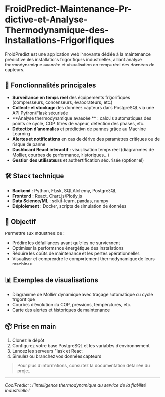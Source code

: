 # FroidPredict-Maintenance-Pr-dictive-et-Analyse-Thermodynamique-des-Installations-Frigorifiques

FroidPredict est une application web innovante dédiée à la maintenance prédictive des installations frigorifiques industrielles, alliant analyse thermodynamique avancée et visualisation en temps réel des données de capteurs.

## 🚀 Fonctionnalités principales

- **Surveillance en temps réel** des équipements frigorifiques (compresseurs, condenseurs, évaporateurs, etc.)
- **Collecte et stockage** des données capteurs dans PostgreSQL via une API Python/Flask sécurisée
- **Analyse thermodynamique avancée ** : calculs automatiques des points de cycle, COP, titres de vapeur, détection des phases, etc.
- **Détection d’anomalies** et prédiction de pannes grâce au Machine Learning
- **Alertes et notifications** en cas de dérive des paramètres critiques ou de risque de panne
- **Dashboard React interactif** : visualisation temps réel (diagrammes de Mollier, courbes de performance, historiques…)
- **Gestion des utilisateurs** et authentification sécurisée (optionnel)

## 🛠️ Stack technique

- **Backend** : Python, Flask, SQLAlchemy, PostgreSQL
- **Frontend** : React, Chart.js/Plotly.js
- **Data Science/ML** : scikit-learn, pandas, numpy
- **Déploiement** : Docker, scripts de simulation de données

## 🎯 Objectif

Permettre aux industriels de :
- Prédire les défaillances avant qu’elles ne surviennent
- Optimiser la performance énergétique des installations
- Réduire les coûts de maintenance et les pertes opérationnelles
- Visualiser et comprendre le comportement thermodynamique de leurs machines

## 📊 Exemples de visualisations

- Diagramme de Mollier dynamique avec traçage automatique du cycle frigorifique
- Courbes d’évolution du COP, pressions, températures, etc.
- Carte des alertes et historiques de maintenance

## 📦 Prise en main

1. Clonez le dépôt
2. Configurez votre base PostgreSQL et les variables d’environnement
3. Lancez les serveurs Flask et React
4. Simulez ou branchez vos données capteurs

> Pour plus d’informations, consultez la documentation détaillée du projet.

---

*CoolPredict : l’intelligence thermodynamique au service de la fiabilité industrielle !*
